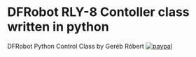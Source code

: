 # DFRobot RLY-8 Contoller class written in python
DFRobot Python Control Class by Geréb Róbert
[![paypal](https://www.paypalobjects.com/en_US/i/btn/btn_donateCC_LG.gif)](gerebrobi@gmail.com)

